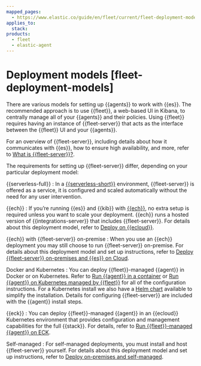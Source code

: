 ```yaml
---
mapped_pages:
  - https://www.elastic.co/guide/en/fleet/current/fleet-deployment-models.html
applies_to:
  stack:
products:
  - fleet
  - elastic-agent
---
```


# Deployment models [fleet-deployment-models]

There are various models for setting up {{agents}} to work with {{es}}. The recommended approach is to use {{fleet}}, a web-based UI in Kibana, to centrally manage all of your {{agents}} and their policies. Using {{fleet}} requires having an instance of {{fleet-server}} that acts as the interface between the {{fleet}} UI and your {{agents}}.

For an overview of {{fleet-server}}, including details about how it communicates with {{es}}, how to ensure high availability, and more, refer to [What is {{fleet-server}}?](/reference/fleet/fleet-server.md).

The requirements for setting up {{fleet-server}} differ, depending on your particular deployment model:

{{serverless-full}}
:   In a [{{serverless-short}}](/deploy-manage/deploy/elastic-cloud/serverless.md) environment, {{fleet-server}} is offered as a service, it is configured and scaled automatically without the need for any user intervention.

{{ech}}
:   If you’re running {{es}} and {{kib}} with [{{ech}}](/deploy-manage/deploy/elastic-cloud/cloud-hosted.md), no extra setup is required unless you want to scale your deployment. {{ech}} runs a hosted version of {{integrations-server}} that includes {{fleet-server}}. For details about this deployment model, refer to [Deploy on {{ecloud}}](/reference/fleet/add-fleet-server-cloud.md).

{{ech}} with {{fleet-server}} on-premise
:   When you use an {{ech}} deployment you may still choose to run {{fleet-server}} on-premise. For details about this deployment model and set up instructions, refer to [Deploy {{fleet-server}} on-premises and {{es}} on Cloud](/reference/fleet/add-fleet-server-mixed.md).

Docker and Kubernetes
:   You can deploy {{fleet}}-managed {{agent}} in Docker or on Kubernetes. Refer to [Run {{agent}} in a container](/reference/fleet/elastic-agent-container.md) or  [Run {{agent}} on Kubernetes managed by {{fleet}}](/reference/fleet/running-on-kubernetes-managed-by-fleet.md) for all of the configuration instructions. For a Kubernetes install we also have a [Helm chart](/reference/fleet/install-on-kubernetes-using-helm.md) available to simplify the installation. Details for configuring {{fleet-server}} are included with the {{agent}} install steps.

{{eck}}
:   You can deploy {{fleet}}-managed {{agent}} in an {{ecloud}} Kubernetes environment that provides configuration and management capabilities for the full {{stack}}. For details, refer to [Run {{fleet}}-managed {{agent}} on ECK](/deploy-manage/deploy/cloud-on-k8s/fleet-managed-elastic-agent.md).

Self-managed
:   For self-managed deployments, you must install and host {{fleet-server}} yourself. For details about this deployment model and set up instructions, refer to [Deploy on-premises and self-managed](/reference/fleet/add-fleet-server-on-prem.md).









